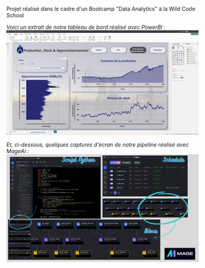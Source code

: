 Projet réalisé dans le cadre d'un Bootcamp "Data Analytics" à la Wild Code School

*Voici un extrait de notre tableau de bord réalisé avec PowerBI :*
![Cliquez ici pour voir une capture d'écran du dashboard](images/powerbi.png)

*Et, ci-dessous, quelques captures d'écran de notre pipeline réalisé avec MageAi :*
![Captures d'écran du pipeline](images/mageai.png)
